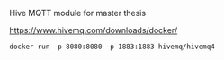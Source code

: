 Hive MQTT module for master thesis

https://www.hivemq.com/downloads/docker/

`docker run -p 8080:8080 -p 1883:1883 hivemq/hivemq4`